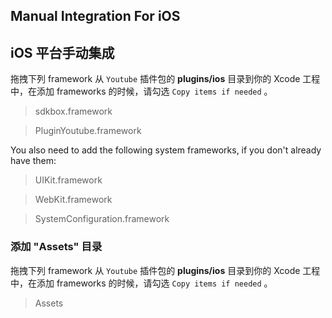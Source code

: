 ## Manual Integration For iOS
## iOS 平台手动集成
拖拽下列 framework 从 `Youtube` 插件包的 __plugins/ios__ 目录到你的 Xcode 工程中，在添加 frameworks 的时候，请勾选 `Copy items if needed` 。

> sdkbox.framework

> PluginYoutube.framework

You also need to add the following system frameworks, if you don't already have them:

> UIKit.framework

> WebKit.framework

> SystemConfiguration.framework

### 添加 "Assets" 目录
拖拽下列 framework 从 `Youtube` 插件包的 __plugins/ios__ 目录到你的 Xcode 工程中，在添加 frameworks 的时候，请勾选 `Copy items if needed` 。

> Assets
